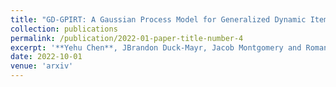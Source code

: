```yaml
---
title: "GD-GPIRT: A Gaussian Process Model for Generalized Dynamic Item Response Theory (*working paper*)"
collection: publications
permalink: /publication/2022-01-paper-title-number-4
excerpt: '**Yehu Chen**, JBrandon Duck-Mayr, Jacob Montgomery and Roman Garnett.'
date: 2022-10-01
venue: 'arxiv'
---
```

